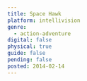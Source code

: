 ```yaml
---
title: Space Hawk
platform: intellivision
genre:
  - action-adventure
digital: false
physical: true
guide: false
pending: false
posted: 2014-02-14
---
```


